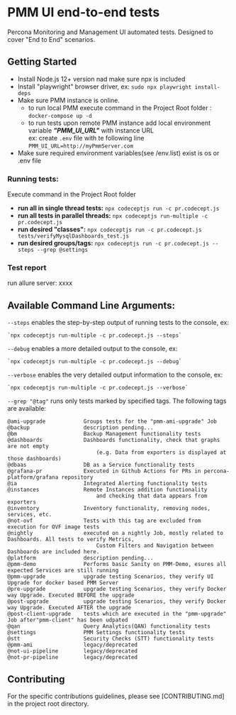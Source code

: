 # PMM UI end-to-end tests
Percona Monitoring and Management UI automated tests. Designed to cover "End to End" scenarios.


## Getting Started

* Install Node.js 12+ version nad make sure npx is included
* Install "playwright" browser driver, ex: `sudo npx playwright install-deps`
* Make sure PMM instance is online.   
  * to run local PMM execute command in the Project Root folder : `docker-compose up -d` 
  * to run tests upon remote PMM instance add local environment variable _**"PMM_UI_URL"**_ with instance URL   
    ex: create `.env` file with te following line `PMM_UI_URL=http://myPmmServer.com`
* Make sure required environment variables(see /env.list) exist is os or .env file 

### Running tests:
Execute command in the Project Root folder
* **run all in single thread tests:** `npx codeceptjs run -c pr.codecept.js`
* **run all tests in parallel threads:** `npx codeceptjs run-multiple -c pr.codecept.js`
* **run desired "classes":** `npx codeceptjs run -c pr.codecept.js tests/verifyMysqlDashboards_test.js`   
* **run desired groups/tags:** `npx codeceptjs run -c pr.codecept.js --steps --grep @settings`

### Test report
   run allure server: xxxx

## **Available Command Line Arguments:**
 `--steps`  enables the step-by-step output of running tests to the console, ex:

    `npx codeceptjs run-multiple -c pr.codecept.js --steps`

  `--debug`  enables a more detailed output to the console, ex:

    `npx codeceptjs run-multiple -c pr.codecept.js --debug`

 `--verbose`  enables the very detailed output information to the console, ex:

    `npx codeceptjs run-multiple -c pr.codecept.js --verbose`

 `--grep "@tag"` runs only tests marked by specified tags. The following tags are available:

    @ami-upgrade            Groups tests for the "pmm-ami-upgrade" Job
    @backup                 description pending...
    @bm                     Backup Management functionality tests
    @dashboards             Dashboards functionality, check that graphs are not empty
                                (e.g. Data from exporters is displayed at those dashboards)
    @dbaas                  DB as a Service functionality tests
    @grafana-pr             Executed in Github Actions for PRs in percona-platform/grafana repository
    @ia                     Integrated Alerting functionality tests
    @instances              Remote Instances addition functionality 
                                and checking that data appears from exporters
    @inventory              Inventory functionality, removing nodes, services, etc.
    @not-ovf                Tests with this tag are excluded from execution for OVF image tests
    @nightly                executed on a nightly Job, mostly related to Dashboards. All tests to verify Metrics, 
                                Custom Filters and Navigation between Dashboards are included here.
    @platform               description pending...
    @pmm-demo               Performs basic Sanity on PMM-Demo, esures all expected Services are still running 
    @pmm-upgrade	        upgrade testing Scenarios, they verify UI Upgrade for docker based PMM Server
    @pre-upgrade	        upgrade testing Scenarios, they verify Docker way Upgrade. Executed BEFORE the upgrade
    @post-upgrade	        upgrade testing Scenarios, they verify Docker way Upgrade. Executed AFTER the upgrade
    @post-client-upgrade    tests which are executed in the "pmm-upgrade" Job after"pmm-client" has been udpated
    @qan	                Query Analytics(QAN) functionality tests
    @settings               PMM Settings functionality tests
    @stt                    Security Checks (STT) functionality tests
    @pmm-ami                legacy/deprecated
    @not-ui-pipeline        legacy/deprecated
    @not-pr-pipeline        legacy/deprecated


## Contributing

For the specific contributions guidelines, please see [CONTRIBUTING.md] in the project root directory. 

